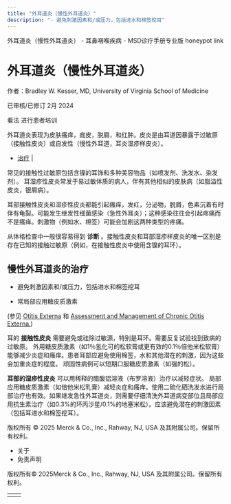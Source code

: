 ```yaml
---
title: "外耳道炎（慢性外耳道炎）"
description: "- 避免刺激因素和/或压力，包括进水和棉签挖耳"
---
```


﻿外耳道炎（慢性外耳道炎） \- 耳鼻咽喉疾病 \- MSD诊疗手册专业版 honeypot link

# 外耳道炎（慢性外耳道炎）

作者：Bradley W. Kesser, MD, University of Virginia School of Medicine

已审核/已修订 2月 2024

看法 进行患者培训

外耳道炎表现为皮肤瘙痒，痂皮，脱屑，和红肿。皮炎是由耳道因暴露于过敏原（接触性皮炎）或自发性（慢性外耳道，耳炎湿疹样皮炎）。

- [治疗](#治疗_v12757943_zh) \|

常见的接触性过敏原包括含镍的耳饰和多种美容物品（如喷发剂、洗发水、染发剂）。 耳湿疹性皮炎常发于易过敏体质的病人，伴有其他相似的皮肤病（如脂溢性皮炎，银屑病）。

耳部接触性皮炎和湿疹性皮炎都能引起瘙痒，发红，分泌物，脱屑，色素沉着有时伴有龟裂。可能发生继发性细菌感染（急性外耳炎）；这种感染往往会引起疼痛而不是瘙痒。刺激物（例如水、棉签）可能会加剧这两种类型的疼痛。

从体格检查中一般很容易得到 **诊断** 。接触性皮炎和耳部湿疹样皮炎的唯一区别是存在已知的接触过敏原（例如，在接触性皮炎中使用含镍的耳环）。

## 慢性外耳道炎的治疗

- 避免刺激因素和/或压力，包括进水和棉签挖耳

- 常局部应用糖皮质激素


(参见 [Otitis Externa](https://www.ncbi.nlm.nih.gov/pmc/articles/PMC4466798/) 和 [Assessment and Management of Chronic Otitis Externa.](https://pubmed.ncbi.nlm.nih.gov/21804382/))

耳的 **接触性皮炎** 需要避免或祛除过敏源，特别是耳环。需要反复试验找到致病的过敏原。 外用糖皮质激素（如1％氢化可的松软膏或更有效的0.1％倍他米松软膏）能够减少炎症和瘙痒。患者耳部应避免使用棉签，水和其他潜在的刺激，因为这些会加重炎症的程度。 顽固性病例可以短期口服糖皮质激素（如强的松）。

**耳部的湿疹性皮炎** 可以用稀释的醋酸铝溶液（布罗溶液）治疗以减轻症状。 局部应用糖皮质激素（如倍他米松乳膏）减轻炎症和瘙痒。使用二硫化硒洗发水进行局部治疗也有效。如果继发急性外耳道炎，则需要仔细清洗外耳道病变部位且局部应用抗生素治疗（如0.3%的环丙沙星/0.1%的地塞米松）。应该避免潜在的刺激因素（包括耳进水和棉签挖耳）。



版权所有 © 2025
Merck & Co., Inc., Rahway, NJ, USA 及其附属公司。保留所有权利。

- 关于
- 免责声明

版权所有© 2025Merck & Co., Inc., Rahway, NJ, USA 及其附属公司。保留所有权利。

|     |     |
| --- | --- |
|  |  |
